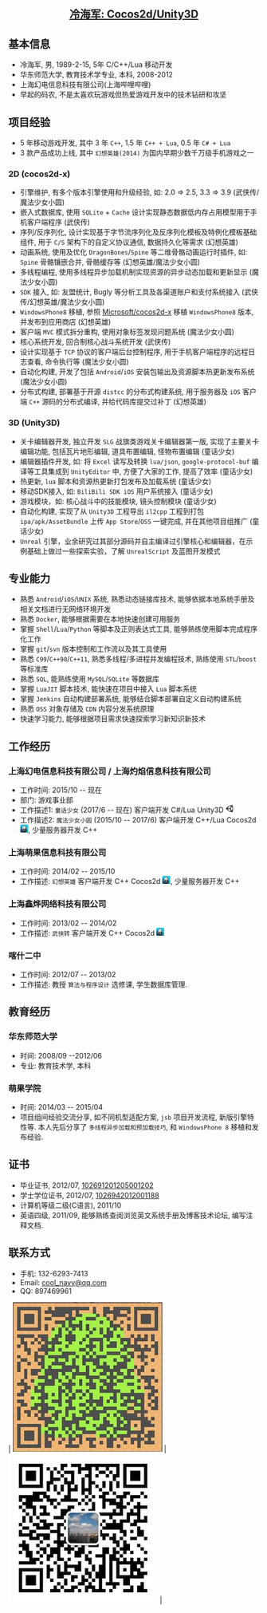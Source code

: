 ## [<center> 冷海军: Cocos2d/Unity3D </center>](https://cn00.github.io/resume/lenghaijun)

## 基本信息
* 冷海军, 男, 1989-2-15, 5年 C/C++/Lua 移动开发
* 华东师范大学, 教育技术学专业, 本科, 2008-2012
* 上海幻电信息科技有限公司(上海哔哩哔哩)
* 早起的码农, 不是太喜欢玩游戏但热爱游戏开发中的技术钻研和攻坚

## 项目经验
* 5 年移动游戏开发, 其中 3 年 `C++`, 1.5 年 `C++ + Lua`, 0.5 年 `C# + Lua`
* 3 款产品成功上线, 其中 `幻想英雄(2014)` 为国内早期少数千万级手机游戏之一

### 2D (cocos2d-x)
* 引擎维护, 有多个版本引擎使用和升级经验, 如: 2.0 => 2.5, 3.3 => 3.9 (武侠传/魔法少女小圆)
* 嵌入式数据库, 使用 `SQLite` + `Cache` 设计实现静态数据低内存占用模型用于手机客户端程序 (武侠传)
* 序列/反序列化, 设计实现基于字节流序列化及反序列化模板及特例化模板基础组件, 用于 `C/S` 架构下的自定义协议通信, 数据持久化等需求 (幻想英雄)
* 动画系统, 使用及优化 `DragonBones`/`Spine` 等二维骨骼动画运行时插件, 如: `Spine` 骨骼镶嵌合并, 骨骼缓存等 (幻想英雄/魔法少女小圆)
* 多线程编程, 使用多线程异步加载机制实现资源的异步动态加载和更新显示 (魔法少女小圆)
* `SDK` 接入, 如: 友盟统计, Bugly 等分析工具及各渠道账户和支付系统接入 (武侠传/幻想英雄/魔法少女小圆)
* `WindowsPhone8` 移植, 参照 [Microsoft/cocos2d-x](https://github.com/Microsoft/cocos2d-x) 移植 `WindowsPhone8` 版本, 并发布到应用商店 (幻想英雄)
* 客户端 `MVC` 模式拆分重构, 使用对象标签发现问题系统 (魔法少女小圆)
* 核心系统开发, 回合制核心战斗系统开发 (武侠传)
* 设计实现基于 `TCP` 协议的客户端后台控制程序, 用于手机客户端程序的远程日志查看, 命令执行等 (魔法少女小圆)
* 自动化构建, 开发了包括 `Android`/`iOS` 安装包输出及资源脚本热更新发布系统 (魔法少女小圆)
* 分布式构建, 部署基于开源 `distcc` 的分布式构建系统, 用于服务器及 `iOS` 客户端 `C++` 源码的分布式编译, 并给代码库提交过补丁 (幻想英雄)

### 3D (Unity3D)
* 关卡编辑器开发, 独立开发 `SLG` 战旗类游戏关卡编辑器第一版, 实现了主要关卡编辑功能, 包括瓦片地形编辑, 道具布置编辑, 怪物布置编辑 (童话少女)
* 编辑器插件开发, 如: 将 `Excel` 读写及转换 `lua/json`, `google-protocol-buf` 编译等工具集成到 `UnityEditor` 中, 方便了大家的工作, 提高了效率 (童话少女)
* 热更新, `lua` 脚本和资源热更新打包发布及加载系统 (童话少女)
* 移动SDK接入, 如: `BiliBili SDK iOS` 用户系统接入 (童话少女)
* 游戏模块，如: 核心战斗中的技能模块, 镜头控制模块 (童话少女)
* 自动化构建, 实现了从 `Unity3D` 工程导出 `il2cpp` 工程到打包 `ipa/apk/AssetBundle` 上传 `App Store`/`OSS` 一键完成, 并在其他项目组推广 (童话少女)
* `Unreal` 引擎，业余研究过其部分源码并自主编译过引擎核心和编辑器，在示例基础上做过一些探索实验，了解 `UnrealScript` 及蓝图开发模式

## 专业能力
* 熟悉 `Android`/`iOS`/`UNIX` 系统, 熟悉动态链接库技术, 能够依据本地系统手册及相关文档进行无网络环境开发
* 熟悉 `Docker`, 能够根据需要在本地快速创建可用服务
* 掌握 `Shell`/`Lua`/`Python` 等脚本及正则表达式工具, 能够熟练使用脚本完成程序化工作
* 掌握 `git`/`svn` 版本控制和工作流以及其工具使用
* 熟悉 `C99`/`C++98`/`C++11`, 熟悉多线程/多进程并发编程技术, 熟练使用 `STL`/`boost` 等标准库
* 熟悉 `SQL`, 能熟练使用 `MySQL`/`SQLite` 等数据库
* 掌握 `LuaJIT` 脚本技术, 能快速在项目中接入 `Lua` 脚本系统
* 掌握 `Jenkins` 自动构建部署系统, 能够结合脚本部署自定义自动构建系统
* 熟悉 `OSS` 对象存储及 `CDN` 内容分发系统原理
* 快速学习能力, 能够根据项目需求快速探索学习新知识新技术

## 工作经历

### 上海幻电信息科技有限公司 / 上海灼焰信息科技有限公司
* 工作时间: 2015/10 -- 现在
* 部门: 游戏事业部
* 工作描述1: `童话少女` (2017/6 -- 现在) 客户端开发 C#/Lua Unity3D ![Unity](../img/icon/unity-16.png)
* 工作描述2: `魔法少女小圆` (2015/10 -- 2017/6) 客户端开发 C++/Lua Cocos2d ![cocos](../img/icon/cocos-16.png), 少量服务器开发 C++

### 上海萌果信息科技有限公司 
* 工作时间: 2014/02 -- 2015/10
* 工作描述: `幻想英雄` 客户端开发 C++ Cocos2d ![cocos](../img/icon/cocos-16.png), 少量服务器开发 C++

### 上海鑫烨网络科技有限公司 
* 工作时间: 2013/02 -- 2014/02 
* 工作描述: `武侠转` 客户端开发 C++ Cocos2d ![cocos](../img/icon/cocos-16.png)

### 喀什二中 
* 工作时间: 2012/07 -- 2013/02 
* 工作描述: 教授 `算法与程序设计` 选修课, 学生数据库管理.

## 教育经历
### 华东师范大学 
* 时间: 2008/09 --2012/06 
* 专业: 教育技术学, 本科

### 萌果学院 
* 时间: 2014/03 -- 2015/04
* 项目组间经验交流分享, 如不同机型适配方案, `jsb` 项目开发流程, 新版引擎特性等. 本人先后分享了 `多线程异步加载和预加载技巧`, 和 `WindowsPhone 8` 移植和发布经验.

## 证书
* 毕业证书, 2012/07, [102691201205001202]()
* 学士学位证书, 2012/07, [1026942012001188]()
* 计算机等级二级(C语言), 2011/10 []()
* 英语四级, 2011/09, 能够熟练查阅浏览英文系统手册及博客技术论坛, 编写注释文档.

## 联系方式
* 手机: 132-6293-7413 
* Email: <cool_navy@qq.com> 
* QQ: 897469961

| ![QQ](../img/qq.qr.300.jpg) | ![wx](../img/wx.qr.300.jpg) |
